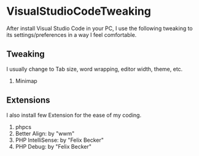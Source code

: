 # VisualStudioCodeTweaking

After install Visual Studio Code in your PC, I use the following tweaking to its settings/preferences in a way I feel comfortable.

## Tweaking

I usually change to Tab size, word wrapping, editor width, theme, etc.

1. Minimap


## Extensions

I also install few Extension for the ease of my coding.

1. phpcs
2. Better Align: by "wwm"
3. PHP IntelliSense: by "Felix Becker"
4. PHP Debug: by "Felix Becker"
